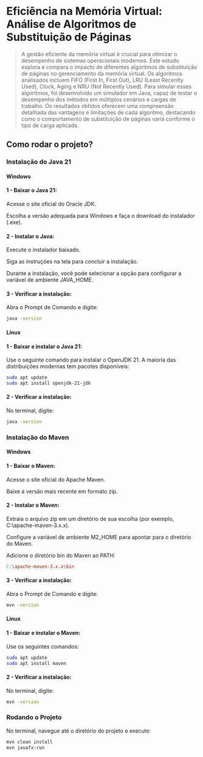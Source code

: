 # Eficiência na Memória Virtual: Análise de Algoritmos de Substituição de Páginas

> A gestão eficiente da memória virtual é crucial para otimizar o desempenho de sistemas operacionais modernos. Este estudo explora e compara o impacto de diferentes algoritmos de substituição de páginas no gerenciamento da memória virtual. Os algoritmos analisados incluem FIFO (First In, First Out), LRU (Least Recently Used), Clock, Aging e NRU (Not Recently Used). Para simular esses algoritmos, foi desenvolvido um simulador em Java, capaz de testar o desempenho dos métodos em múltiplos cenários e cargas de trabalho. Os resultados obtidos oferecem uma compreensão detalhada das vantagens e limitações de cada algoritmo, destacando como o comportamento de substituição de páginas varia conforme o tipo de carga aplicada.

## Como rodar o projeto?

### Instalação do Java 21

#### Windows

#### 1 - Baixar o Java 21:

Acesse o site oficial do Oracle JDK.

Escolha a versão adequada para Windows e faça o download do instalador (.exe).

#### 2 - Instalar o Java:

Execute o instalador baixado.

Siga as instruções na tela para concluir a instalação.

Durante a instalação, você pode selecionar a opção para configurar a variável de ambiente JAVA_HOME.

#### 3 - Verificar a instalação:

Abra o Prompt de Comando e digite:

```bash
java -version
```

#### Linux

#### 1 - Baixar e instalar o Java 21:

Use o seguinte comando para instalar o OpenJDK 21. A maioria das distribuições modernas tem pacotes disponíveis:

```bash
sudo apt update
sudo apt install openjdk-21-jdk
```

#### 2 - Verificar a instalação:

No terminal, digite:

```bash
java -version
```

### Instalação do Maven

#### Windows

#### 1 - Baixar o Maven:

Acesse o site oficial do Apache Maven.

Baixe a versão mais recente em formato zip.

#### 2 - Instalar o Maven:

Extraia o arquivo zip em um diretório de sua escolha (por exemplo, C:\apache-maven-3.x.x).

Configure a variável de ambiente M2_HOME para apontar para o diretório do Maven.

Adicione o diretório bin do Maven ao PATH:

````makefile
C:\apache-maven-3.x.x\bin
````

#### 3 - Verificar a instalação:

Abra o Prompt de Comando e digite:

````bash
mvn -version
````

#### Linux

#### 1 - Baixar e instalar o Maven:

Use os seguintes comandos:

````bash
sudo apt update
sudo apt install maven
````

#### 2 - Verificar a instalação:

No terminal, digite:

````bash
mvn -version
````

### Rodando o Projeto

No terminal, navegue até o diretório do projeto e execute:

````bash
mvn clean install
mvn javafx:run
````